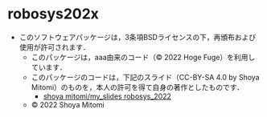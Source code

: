 # robosys202x

* このソフトウェアパッケージは，3条項BSDライセンスの下，再頒布および使用が許可されます．
  * このパッケージは，aaa由来のコード（© 2022 Hoge Fuge）を利用しています．
  * このパッケージのコードは，下記のスライド（CC-BY-SA 4.0 by Shoya Mitomi）のものを，本人の許可を得て自身の著作としたものです．
      * [shoya mitomi/my_slides robosys_2022](https://github.com/shoyamitomi/my_slides/tree/master/robosys_2022)
  * © 2022 Shoya Mitomi
